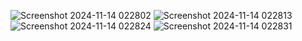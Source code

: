 ![Screenshot 2024-11-14 022802](https://github.com/user-attachments/assets/a219f86d-6b86-4f0f-9f42-43b465587353)
![Screenshot 2024-11-14 022813](https://github.com/user-attachments/assets/88ca70fa-5602-4352-a432-71ce36026652)
![Screenshot 2024-11-14 022824](https://github.com/user-attachments/assets/ae41a36b-8cb1-433f-a660-2fa50c9f39f5)
![Screenshot 2024-11-14 022831](https://github.com/user-attachments/assets/a4c0d473-b7f0-4757-80bd-e85d5197156d)
